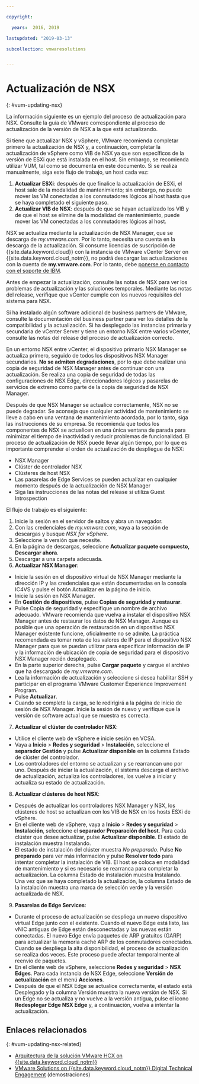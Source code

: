 ```yaml
---

copyright:

  years:  2016, 2019

lastupdated: "2019-03-13"

subcollection: vmwaresolutions


---
```


# Actualización de NSX
{: #vum-updating-nsx}

La información siguiente es un ejemplo del proceso de actualización para NSX. Consulte la guía de VMware correspondiente al proceso de actualización de la versión de NSX a la que está actualizando.

Si tiene que actualizar NSX y vSphere, VMware recomienda completar primero la actualización de NSX y, a continuación, completar la actualización de vSphere como VIB de NSX ya que son específicos de la versión de ESXi que está instalada en el host. Sin embargo, se recomienda utilizar VUM, tal como se documenta en este documento. Si se realiza manualmente, siga este flujo de trabajo, un host cada vez:

1. **Actualizar ESXi**: después de que finalice la actualización de ESXi, el host sale de la modalidad de mantenimiento; sin embargo, no puede mover las VM conectadas a los conmutadores lógicos al host hasta que se haya completado el siguiente paso.
2. **Actualizar VIB de NSX**: después de que se hayan actualizado los VIB y de que el host se elimine de la modalidad de mantenimiento, puede mover las VM conectadas a los conmutadores lógicos al host.

NSX se actualiza mediante la actualización de NSX Manager, que se descarga de _my.vmware.com_. Por lo tanto, necesita una cuenta en la descarga de la actualización. Si consume licencias de suscripción de {{site.data.keyword.cloud}} con la instancia de VMware vCenter Server on {{site.data.keyword.cloud_notm}}, no podrá descargar las actualizaciones con la cuenta de **my.vmware.com**. Por lo tanto, debe [ponerse en contacto con el soporte de IBM](/docs/services/vmwaresolutions/vmonic?topic=vmware-solutions-trbl_support).

Antes de empezar la actualización, consulte las notas de NSX para ver los problemas de actualización y las soluciones temporales. Mediante las notas del release, verifique que vCenter cumple con los nuevos requisitos del sistema para NSX.

Si ha instalado algún software adicional de business partners de VMware, consulte la documentación del business partner para ver los detalles de la compatibilidad y la actualización. Si ha desplegado las instancias primaria y secundaria de vCenter Server y tiene un entorno NSX entre varios vCenter, consulte las notas del release del proceso de actualización correcto.

En un entorno NSX entre vCenter, el dispositivo primario NSX Manager se actualiza primero, seguido de todos los dispositivos NSX Manager secundarios.
**No se admiten degradaciones**, por lo que debe realizar una copia de seguridad de NSX Manager antes de continuar con una actualización. Se realiza una copia de seguridad de todas las configuraciones de NSX Edge, direccionadores lógicos y pasarelas de servicios de extremo como parte de la copia de seguridad de NSX Manager.

Después de que NSX Manager se actualice correctamente, NSX no se puede degradar. Se aconseja que cualquier actividad de mantenimiento se lleve a cabo en una ventana de mantenimiento acordada, por lo tanto, siga las instrucciones de su empresa. Se recomienda que todos los componentes de NSX se actualicen en una única ventana de parada para minimizar el tiempo de inactividad y reducir problemas de funcionalidad. El proceso de actualización de NSX puede llevar algún tiempo, por lo que es importante comprender el orden de actualización de despliegue de NSX:
* NSX Manager
* Clúster de controlador NSX
* Clústeres de host NSX
* Las pasarelas de Edge Services se pueden actualizar en cualquier momento después de la actualización de NSX Manager
* Siga las instrucciones de las notas del release si utiliza Guest Introspection

El flujo de trabajo es el siguiente:
1. Inicie la sesión en el servidor de saltos y abra un navegador.
2. Con las credenciales de _my.vmware.com_, vaya a la sección de descargas y busque _NSX for vSphere_.
3. Seleccione la versión que necesite.
4. En la página de descargas, seleccione **Actualizar paquete compuesto, Descargar ahora**.
5. Descargar a una carpeta adecuada.
6. **Actualizar NSX Manager**:
  - Inicie la sesión en el dispositivo virtual de NSX Manager mediante la dirección IP y las credenciales que están documentadas en la consola IC4VS y pulse el botón Actualizar en la página de inicio.
  - Inicie la sesión en NSX Manager.
  - En **Gestión de dispositivos**, pulse **Copias de seguridad y restaurar**.
  - Pulse Copia de seguridad y especifique un nombre de archivo adecuado. VMware recomienda que vuelva a instalar el dispositivo NSX Manager antes de restaurar los datos de NSX Manager. Aunque es posible que una operación de restauración en un dispositivo NSX Manager existente funcione, oficialmente no se admite. La práctica recomendada es tomar nota de los valores de IP para el dispositivo NSX Manager para que se puedan utilizar para especificar información de IP y la información de ubicación de copia de seguridad para el dispositivo NSX Manager recién desplegado.
  - En la parte superior derecha, pulse **Cargar paquete** y cargue el archivo que ha descargado de _my.vmware.com_.
  - Lea la información de actualización y seleccione si desea habilitar SSH y participar en el programa VMware Customer Experience Improvement Program.
  - Pulse **Actualizar**.
  - Cuando se complete la carga, se le redirigirá a la página de inicio de sesión de NSX Manager. Inicie la sesión de nuevo y verifique que la versión de software actual que se muestra es correcta.
7. **Actualizar el clúster de controlador NSX**:
  - Utilice el cliente web de vSphere e inicie sesión en VCSA.
  - Vaya a **Inicio** > **Redes y seguridad** > **Instalación**, seleccione el **separador Gestión** y pulse **Actualizar disponible** en la columna Estado de clúster del controlador.
  - Los controladores del entorno se actualizan y se rearrancan uno por uno. Después de iniciar la actualización, el sistema descarga el archivo de actualización, actualiza los controladores, los vuelve a iniciar y actualiza su estado de actualización.
8. **Actualizar clústeres de host NSX**:
  - Después de actualizar los controladores NSX Manager y NSX, los clústeres de host se actualizan con los VIB de NSX en los hosts ESXi de vSphere.
  - En el cliente web de vSphere, vaya a **Inicio** > **Redes y seguridad** > **Instalación**, seleccione el **separador Preparación del host**. Para cada clúster que desee actualizar, pulse **Actualizar disponible**. El estado de instalación muestra Instalando.
  - El estado de instalación del clúster muestra _No preparado_. Pulse **No preparado** para ver más información y pulse **Resolver todo** para intentar completar la instalación de VIB. El host se coloca en modalidad de mantenimiento y si es necesario se rearranca para completar la actualización. La columna Estado de instalación muestra Instalando. Una vez que se haya completado la actualización, la columna Estado de la instalación muestra una marca de selección verde y la versión actualizada de NSX.
9. **Pasarelas de Edge Services**:
  - Durante el proceso de actualización se despliega un nuevo dispositivo virtual Edge junto con el existente. Cuando el nuevo Edge está listo, las vNIC antiguas de Edge están desconectadas y las nuevas están conectadas. El nuevo Edge envía paquetes de ARP gratuitos (GARP) para actualizar la memoria caché ARP de los conmutadores conectados. Cuando se despliega la alta disponibilidad, el proceso de actualización se realiza dos veces. Este proceso puede afectar temporalmente al reenvío de paquetes.
  - En el cliente web de vSphere, seleccione **Redes y seguridad** > **NSX Edges**. Para cada instancia de NSX Edge, seleccione **Versión de actualización** en el menú **Acciones**.
  - Después de que el NSX Edge se actualice correctamente, el estado está Desplegado y la columna Versión muestra la nueva versión de NSX. Si un Edge no se actualiza y no vuelve a la versión antigua, pulse el icono **Redesplegar Edge NSX Edge** y, a continuación, vuelva a intentar la actualización.

## Enlaces relacionados
{: #vum-updating-nsx-related}

* [Arquitectura de la solución VMware HCX on {{site.data.keyword.cloud_notm}}](/docs/services/vmwaresolutions/services?topic=vmware-solutions-hcx-archi-intro#hcx-archi-intro)
* [VMware Solutions on {{site.data.keyword.cloud_notm}} Digital Technical Engagement](https://ibm-dte.mybluemix.net/ibm-vmware) (demostraciones)
